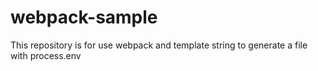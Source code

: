 # webpack-sample

This repository is for use webpack and template string to generate a file with process.env
